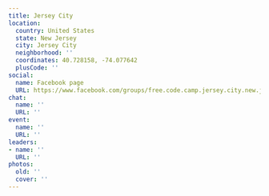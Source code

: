 ```yaml
---
title: Jersey City
location:
  country: United States
  state: New Jersey
  city: Jersey City
  neighborhood: ''
  coordinates: 40.728158, -74.077642
  plusCode: ''
social:
  name: Facebook page
  URL: https://www.facebook.com/groups/free.code.camp.jersey.city.new.jersey
chat:
  name: ''
  URL: ''
event:
  name: ''
  URL: ''
leaders:
- name: ''
  URL: ''
photos:
  old: ''
  cover: ''
---
```

